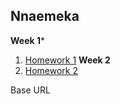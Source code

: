 ## Nnaemeka 

**Week 1***
1. [Homework 1](./homework-1)
**Week 2**
2. [Homework 2](./week-2)

Base URL